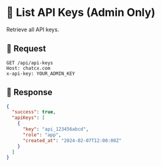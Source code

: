 # 📜 List API Keys (Admin Only)

Retrieve all API keys.

## 🔹 Request
```http
GET /api/api-keys
Host: chatcx.com
x-api-key: YOUR_ADMIN_KEY
```

## 🔹 Response
```json
{
  "success": true,
  "apiKeys": [
    {
      "key": "api_123456abcd",
      "role": "app",
      "created_at": "2024-02-07T12:00:00Z"
    }
  ]
}
```
